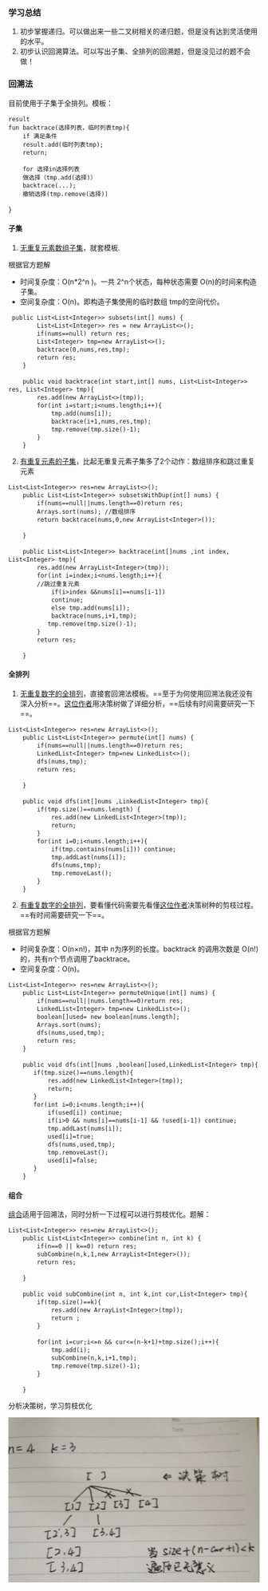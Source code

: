 ### 学习总结
1. 初步掌握递归。可以做出来一些二叉树相关的递归题，但是没有达到灵活使用的水平。
2. 初步认识回溯算法。可以写出子集、全排列的回溯题，但是没见过的题不会做！

### 回溯法

目前使用于子集于全排列。模板：

```
result
fun backtrace(选择列表，临时列表tmp){
    if 满足条件
    result.add(临时列表tmp);
    return;
    
    for 选择in选择列表
    做选择（tmp.add(选择)）
    backtrace(...);
    撤销选择(tmp.remove(选择))
    
}
```

#### 子集
1. [无重复元素数组子集](https://leetcode-cn.com/problems/subsets/)，就套模板.
 
根据官方题解
- 时间复杂度：O(n*2^n
 )。一共 2^n个状态，每种状态需要 O(n)的时间来构造子集。
- 空间复杂度：O(n)。即构造子集使用的临时数组 tmp的空间代价。


```
 public List<List<Integer>> subsets(int[] nums) {
        List<List<Integer>> res = new ArrayList<>();
        if(nums==null) return res;
        List<Integer> tmp=new ArrayList<>();
        backtrace(0,nums,res,tmp);
        return res;
    }

    public void backtrace(int start,int[] nums, List<List<Integer>> res, List<Integer> tmp){
        res.add(new ArrayList<>(tmp));
        for(int i=start;i<nums.length;i++){
            tmp.add(nums[i]);
            backtrace(i+1,nums,res,tmp);
            tmp.remove(tmp.size()-1);
        }
    }
```
2. [有重复元素的子集](https://leetcode-cn.com/problems/subsets/solution/hui-su-si-xiang-tuan-mie-pai-lie-zu-he-zi-ji-wen-t/)，比起无重复元素子集多了2个动作：数组排序和跳过重复元素

```
List<List<Integer>> res=new ArrayList<>();
    public List<List<Integer>> subsetsWithDup(int[] nums) {
        if(nums==null||nums.length==0)return res;
        Arrays.sort(nums); //数组排序
        return backtrace(nums,0,new ArrayList<Integer>());
        
    }

    public List<List<Integer>> backtrace(int[]nums ,int index, List<Integer> tmp){
        res.add(new ArrayList<Integer>(tmp));
        for(int i=index;i<nums.length;i++){
        //跳过重复元素
            if(i>index &&nums[i]==nums[i-1])
            continue;
            else tmp.add(nums[i]);
            backtrace(nums,i+1,tmp);
           tmp.remove(tmp.size()-1);
        }
        return res;
        
    }
```
#### 全排列
1. [无重复数字的全排列](https://leetcode-cn.com/problems/permutations/)，直接套回溯法模板。==至于为何使用回溯法我还没有深入分析==。[这位作者](https://leetcode-cn.com/problems/permutations/solution/hui-su-suan-fa-python-dai-ma-java-dai-ma-by-liweiw/)用决策树做了详细分析，==后续有时间需要研究一下==。

```
List<List<Integer>> res=new ArrayList<>();
    public List<List<Integer>> permute(int[] nums) {
        if(nums==null||nums.length==0)return res;
        LinkedList<Integer> tmp=new LinkedList<>();
        dfs(nums,tmp);
        return res;

    }

    public void dfs(int[]nums ,LinkedList<Integer> tmp){
        if(tmp.size()==nums.length) {
            res.add(new LinkedList<Integer>(tmp));
            return;
        }
        for(int i=0;i<nums.length;i++){
            if(tmp.contains(nums[i])) continue;
            tmp.addLast(nums[i]);
            dfs(nums,tmp);
            tmp.removeLast();
        }
    }
```
2. [有重复数字的全排列](https://leetcode-cn.com/problems/permutations-ii/)，要看懂代码需要先看懂[这位作者](https://leetcode-cn.com/problems/permutations-ii/solution/hui-su-suan-fa-python-dai-ma-java-dai-ma-by-liwe-2/)决策树种的剪枝过程。==有时间需要研究一下==。

根据官方题解
- 时间复杂度：O(n×n!)，其中 n为序列的长度。backtrack 的调用次数是 O(n!)的，共有n个节点调用了backtrace。
- 空间复杂度：O(n)。

```
List<List<Integer>> res=new ArrayList<>();
    public List<List<Integer>> permuteUnique(int[] nums) {
        if(nums==null||nums.length==0)return res;
        LinkedList<Integer> tmp=new LinkedList<>();
        boolean[]used= new boolean[nums.length];
        Arrays.sort(nums);
        dfs(nums,used,tmp);
        return res;
    }

    public void dfs(int[]nums ,boolean[]used,LinkedList<Integer> tmp){
       if(tmp.size()==nums.length){
           res.add(new LinkedList<Integer>(tmp));
           return;
       }
       for(int i=0;i<nums.length;i++){
           if(used[i]) continue;
           if(i>0 && nums[i]==nums[i-1] && !used[i-1]) continue;
           tmp.addLast(nums[i]);
           used[i]=true;
           dfs(nums,used,tmp);
           tmp.removeLast();
           used[i]=false;
       }
    }
```


#### 组合
[组合](https://leetcode-cn.com/problems/combinations/)适用于回溯法，同时分析一下过程可以进行剪枝优化。题解：

```
List<List<Integer>> res=new ArrayList<>();
    public List<List<Integer>> combine(int n, int k) {
        if(n==0 || k==0) return res;
        subCombine(n,k,1,new ArrayList<Integer>());
        return res;

    }

    public void subCombine(int n, int k,int cur,List<Integer> tmp){
        if(tmp.size()==k){
            res.add(new ArrayList<Integer>(tmp));
            return ;
        }

        for(int i=cur;i<=n && cur<=(n-k+1)+tmp.size();i++){
            tmp.add(i);
            subCombine(n,k,i+1,tmp);
            tmp.remove(tmp.size()-1);
        }

    }
```
分析决策树，学习剪枝优化

![image](https://github.com/larrySmile02/algorithm016/blob/master/Week_03/image/%E5%86%B3%E7%AD%96%E6%A0%91.jpg)

